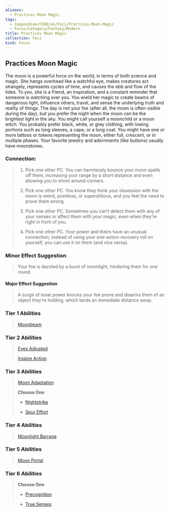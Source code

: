 ```yaml
---
aliases:
  - Practices Moon Magic
tags:
  - Compendium/CSRD/en/Foci/Practices-Moon-Magic
  - Focus/Category/Fantasy/Modern
title: Practices Moon Magic
collection: Foci
kind: Focus
---
```

## Practices Moon Magic  
The moon is a powerful force on the world, in terms of both science and magic. She hangs overhead like a watchful eye, makes creatures act strangely, represents cycles of time, and causes the ebb and flow of the tides. To you, she is a friend, an inspiration, and a constant reminder that someone is watching over you. You wield her magic to create beams of dangerous light, influence others, travel, and sense the underlying truth and reality of things. The day is not your foe (after all, the moon is often visible during the day), but you prefer the night when the moon can be the brightest light in the sky. You might call yourself a moonchild or a moon witch. You probably prefer black, white, or grey clothing, with lowing portions such as long sleeves, a cape, or a long coat. You might have one or more tattoos or tokens representing the moon, either full, crescent, or in multiple phases. Your favorite jewelry and adornments (like buttons) usually have moonstones.  
  
  
### Connection:   
>1. Pick one other PC. You can harmlessly bounce your moon spells off them, increasing your range by a short distance and even allowing you to shoot around corners.  
>2. Pick one other PC. You know they think your obsession with the moon is weird, pointless, or superstitious, and you feel the need to prove them wrong.  
>3. Pick one other PC. Sometimes you can’t detect them with any of your senses or affect them with your magic, even when they’re right in front of you.  
>4. Pick one other PC. Your power and theirs have an unusual connection; instead of using your one-action recovery roll on yourself, you can use it on them (and vice versa).  
### Minor Effect Suggestion  
>Your foe is dazzled by a burst of moonlight, hindering them for one round.  
#### Major Effect Suggestion   
>A surge of lunar power knocks your foe prone and disarms them of an object they’re holding, which lands an immediate distance away.  
  
### Tier 1 Abilities    
> [Moonbeam](Moonbeam.md)  
  
  
### Tier 2 Abilities    
> [Eyes Adjusted](Eyes-Adjusted.md)  
> [Inspire Action](Inspire-Action.md)    
  
### Tier 3 Abilities    
>[Moon Adaptation](Moon-Adaptation.md)  
> **Choose One**    
>- [Nightstrike](Nightstrike.md)  
>- [Spur Effort](Spur-Effort.md)  
### Tier 4 Abilities    
> [Moonlight Barrage](Lend-a-Hand.md)    
  
### Tier 5 Abilities    
> [Moon Portal](Moon-Portal.md)  
  
  
### Tier 6 Abilities  
> **Choose One**    
>- [Precognition](Precognition.md)    
>- [True Senses](True-Senses.md)